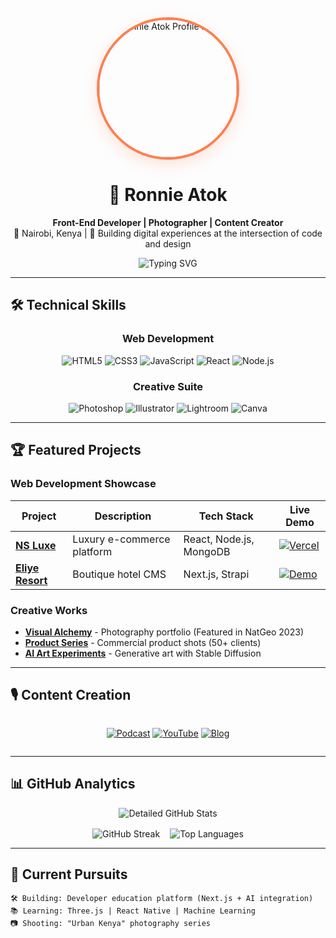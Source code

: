 <!-- Dynamic Header with Profile Photo -->
<div align="center">
  <a href="https://ronnieatok.netlify.app">
 <img src="https://i.ibb.co/5XLhmCW/profile-pic.jpg" width="220" style="border-radius: 50%; border: 4px solid #FF7F50; box-shadow: 0 8px 24px rgba(255,127,80,0.2);" alt="Ronnie Atok Profile Photo">
  </a>
  <h1>👋 Ronnie Atok</h1>
  <p>
    <strong>Front-End Developer | Photographer | Content Creator</strong><br>
    <span>📍 Nairobi, Kenya | 🎯 Building digital experiences at the intersection of code and design</span>
  </p>
  
  ![Typing SVG](https://readme-typing-svg.demolab.com?font=Fira+Code&pause=1000&color=FF7F50&width=500&lines=Front-End+Developer;Award-winning+Photographer;Tech+Content+Creator;Open+Source+Contributor)
</div>

---

## 🛠️ Technical Skills

<div align="center">

### **Web Development**
![HTML5](https://img.shields.io/badge/-HTML5-E34F26?style=for-the-badge&logo=html5&logoColor=white)
![CSS3](https://img.shields.io/badge/-CSS3-1572B6?style=for-the-badge&logo=css3&logoColor=white)
![JavaScript](https://img.shields.io/badge/-JavaScript-F7DF1E?style=for-the-badge&logo=javascript&logoColor=black)
![React](https://img.shields.io/badge/-React-61DAFB?style=for-the-badge&logo=react&logoColor=black)
![Node.js](https://img.shields.io/badge/-Node.js-339933?style=for-the-badge&logo=node.js&logoColor=white)

### **Creative Suite**
![Photoshop](https://img.shields.io/badge/-Photoshop-31A8FF?style=for-the-badge&logo=adobephotoshop&logoColor=white)
![Illustrator](https://img.shields.io/badge/-Illustrator-FF9A00?style=for-the-badge&logo=adobeillustrator&logoColor=white)
![Lightroom](https://img.shields.io/badge/-Lightroom-31A8FF?style=for-the-badge&logo=adobelightroom&logoColor=white)
![Canva](https://img.shields.io/badge/-Canva-00C4CC?style=for-the-badge&logo=canva&logoColor=white)

</div>

---

## 🏆 Featured Projects

### **Web Development Showcase**
| Project | Description | Tech Stack | Live Demo |
|---------|-------------|------------|-----------|
| **[NS Luxe](https://nsluxeshop.com)** | Luxury e-commerce platform | React, Node.js, MongoDB | [![Vercel](https://img.shields.io/badge/🚀_Live-000?style=flat&logo=vercel&logoColor=white)](https://nsluxeshop.com) |
| **[Eliye Resort](https://github.com/ronnieatok/eliyeresort)** | Boutique hotel CMS | Next.js, Strapi | [![Demo](https://img.shields.io/badge/🌐_Demo-4285F4?style=flat&logo=google-chrome&logoColor=white)](https://eliyeresort.com) |

### **Creative Works**
- **[Visual Alchemy](https://ronnieatok.myportfolio.com)** - Photography portfolio (Featured in NatGeo 2023)
- **[Product Series](https://dribbble.com/ronnieatok)** - Commercial product shots (50+ clients)
- **[AI Art Experiments](https://instagram.com/ronnieatok)** - Generative art with Stable Diffusion

---

## 🎙️ Content Creation

<div align="center" style="display: flex; gap: 10px; justify-content: center; flex-wrap: wrap;">

[![Podcast](https://custom-icon-badges.demolab.com/badge/🎙️_Podcast-FF5500?style=for-the-badge&logo=podcast)](https://linktr.ee/ronnieatokpodcast)
[![YouTube](https://custom-icon-badges.demolab.com/badge/📹_YouTube-FF0000?style=for-the-badge&logo=youtube)](https://youtube.com/ronnieatok)
[![Blog](https://custom-icon-badges.demolab.com/badge/✍️_Blog-0A66C2?style=for-the-badge&logo=dev.to)](https://dev.to/ronnieatok)

</div>

---

## 📊 GitHub Analytics

<div align="center">

![Detailed GitHub Stats](https://github-profile-summary-cards.vercel.app/api/cards/profile-details?username=ronnieatok&theme=radical)

<div style="display: flex; justify-content: center; gap: 16px; margin-top: 16px; flex-wrap: wrap;">
  <img src="https://github-readme-streak-stats.herokuapp.com/?user=ronnieatok&theme=radical&hide_border=true&background=0D1117" alt="GitHub Streak"/>
  <img src="https://github-readme-stats.vercel.app/api/top-langs/?username=ronnieatok&layout=compact&theme=radical&hide=html,css" alt="Top Languages"/>
</div>

</div>

---

## 🌱 Current Pursuits

```text
🛠️ Building: Developer education platform (Next.js + AI integration)
📚 Learning: Three.js | React Native | Machine Learning
📷 Shooting: "Urban Kenya" photography series

